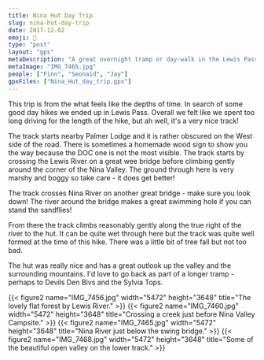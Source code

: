 ```yaml
---
title: Nina Hut Day Trip
slug: nina-hut-day-trip
date: 2017-12-02
emoji: 🥾
type: "post"
layout: "gps"
metaDescription: "A great overnight tramp or day-walk in the Lewis Pass Area. 16.3km (6hr) return trip."
metaImage: "IMG_7465.jpg"
people: ["Finn", "Seonaid", "Jay"]
gpxFiles: ["Nina_Hut_day_trip.gpx"]
---
```


This trip is from the what feels like the depths of time. In search of some good day hikes we ended up in Lewis Pass. Overall we felt like we spent too long driving for the length of the hike, but ah well, it's a very nice track!

The track starts nearby Palmer Lodge and it is rather obscured on the West side of the road. There is sometimes a homemade wood sign to show you the way because the DOC one is not the most visible. The track starts by crossing the Lewis River on a great wee bridge before climbing gently around the corner of the Nina Valley. The ground through here is very marshy and boggy so take care - it does get better!

The track crosses Nina River on another great bridge - make sure you look down! The river around the bridge makes a great swimming hole if you can stand the sandflies!

From there the track climbs reasonably gently along the true right of the river to the hut. It can be quite wet through here but the track was quite well formed at the time of this hike. There was a little bit of tree fall but not too bad.

The hut was really nice and has a great outlook up the valley and the surrounding mountains. I'd love to go back as part of a longer tramp - perhaps to Devils Den Bivs and the Sylvia Tops.

{{< figure2 name="IMG_7456.jpg" width="5472" height="3648" title="The lovely flat forest by Lewis River." >}}
{{< figure2 name="IMG_7460.jpg" width="5472" height="3648" title="Crossing a creek just before Nina Valley Campsite." >}}
{{< figure2 name="IMG_7465.jpg" width="5472" height="3648" title="Nina River just below the swing bridge." >}}
{{< figure2 name="IMG_7468.jpg" width="5472" height="3648" title="Some of the beautiful open valley on the lower track." >}}
